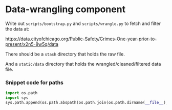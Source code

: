 # Data-wrangling component


Write out `scripts/bootstrap.py` and `scripts/wrangle.py` to 
fetch and filter the data at:

https://data.cityofchicago.org/Public-Safety/Crimes-One-year-prior-to-present/x2n5-8w5q/data

There should be a `stash` directory that holds the raw file. 

And a `static/data` directory that holds the wrangled/cleaned/filtered data file.


### Snippet code for paths

```py
import os.path
import sys
sys.path.append(os.path.abspath(os.path.join(os.path.dirname(__file__), "../scripts")))
```
